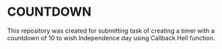 # COUNTDOWN 
  
  This repository was created for submitting task of creating a timer with a countdown of 10 to wish Independence day using Callback Hell function. 
